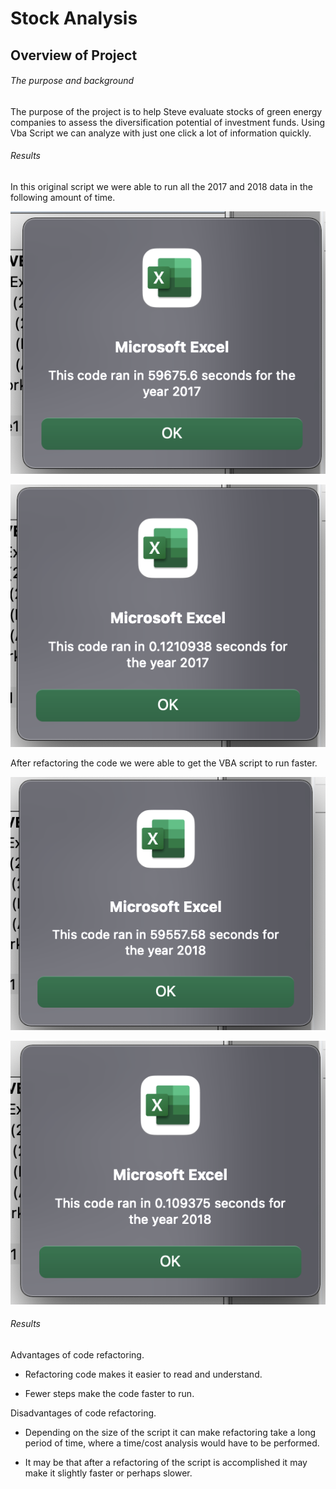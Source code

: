 # Stock Analysis
## Overview of Project
###### The purpose and background
The purpose of the project is to help Steve evaluate stocks of green energy companies to assess the diversification potential of investment funds. Using Vba Script we can analyze with just one click a lot of information quickly.

###### Results
In this original script we were able to run all the 2017 and 2018 data in the following amount of time.


![](https://github.com/Aitorgoyare/stock-analysis/blob/main/Resources/VBA_Challenge_2017%20original.png)

![](https://github.com/Aitorgoyare/stock-analysis/blob/main/Resources/VBA_Challenge_2017%20refactor.png)

After refactoring the code we were able to get the VBA script to run faster.

![](https://github.com/Aitorgoyare/stock-analysis/blob/main/Resources/VBA_Challenge_2018%20original.png)

![](https://github.com/Aitorgoyare/stock-analysis/blob/main/Resources/VBA_Challenge_2018%20refactor.png)


###### Results

Advantages of code refactoring.

* Refactoring code makes it easier to read and understand.

* Fewer steps make the code faster to run.



Disadvantages of code refactoring.

* Depending on the size of the script it can make refactoring take a long period of time, where a time/cost analysis would have to be performed.

* It may be that after a refactoring of the script is accomplished it may make it slightly faster or perhaps slower.
